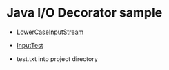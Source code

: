 # Java I/O Decorator sample

- [LowerCaseInputStream](LowerCaseInputStream.java)
- [InputTest](InputTest.java)

- test.txt into project directory
